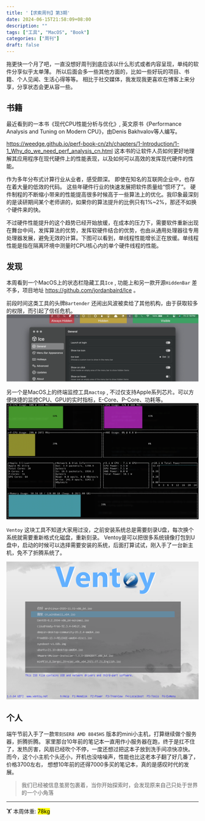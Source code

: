 ```yaml
---
title: '【求索周刊】第3期'
date: 2024-06-15T21:58:09+08:00
description: ""
tags: ["工具", "MacOS", "Book"]
categories: ["周刊"]
draft: false
---
```


拖更快一个月了吧，一直没想好周刊到底应该以什么形式或者内容呈现，单纯的软件分享似乎太单薄。 所以后面会多一些其他方面的，比如一些好玩的项目、书籍、个人见闻、生活心得等等。 相比于社交媒体，我发现我更喜欢在博客上来分享，分享状态会更从容一些。

## 书籍
最近看到的一本书《现代CPU性能分析与优化》, 英文原书《Performance Analysis and Tuning on Modern CPU》，由Denis Bakhvalov等人编写。

https://weedge.github.io/perf-book-cn/zh/chapters/1-Introduction/1-1_Why_do_we_need_perf_analysis_cn.html 
这本书的让软件人员如何更好地理解其应用程序在现代硬件上的性能表现，以及如何可以高效的发挥现代硬件的性能。


作为多年分布式计算行业从业者，感受颇深。 即使在知名的互联网企业中，也存在着大量的低效的代码。 这些年硬件行业的快速发展把软件质量给“惯坏了”。 硬件制程的不断缩小带来的性能提高很多时候高于一些算法上的优化。我印象最深刻的是读研期间某个老师讲的，如果你的算法提升的比例只有1%~2%，那还不如换个硬件来的快。 

不过硬件性能提升的这个趋势已经开始放缓，在成本的压力下，需要软件重新出现在舞台中间，发挥算法的优势，发挥软硬件结合的优势，也由从通用处理器往专用处理器发展，避免无效的计算。下图可以看到，单线程性能增长正在放缓。单线程性能是指在隔离环境中测量时CPU核心内的单个硬件线程的性能。

## 发现
本周看到一个MacOS上的状态栏隐藏工具`Ice` , 功能上和另一款开源`HiddenBar` 差不多，项目地址 https://github.com/jordanbaird/Ice 。 

前段时间这类工具的头牌`Bartender` 还闹出风波被卖给了其他机构，由于获取较多的权限，而引起了信任危机。
![ice](ice.png)

另一个是MacOS上的终端监控工具`mactop` ,  不过仅支持Apple系列芯片。可以方便快捷的监控CPU、GPU的实时指标，E-Core、P-Core、功耗等。
![mactop](mactop.png)

`Ventoy` 这块工具不知道大家用过没，之前安装系统总是需要刻录U盘，每次换个系统就需要重新格式化磁盘，重新刻录。 Ventoy是可以把很多系统镜像打包到U盘中，启动的时候可以选择需要安装的系统，后面打算试试，刚入手了一台新主机，免不了折腾系统了。

![Ventoy](ventoy.png)


## 个人
端午节前入手了一款`零刻SER8 AMD 8845HS` 版本的mini小主机，打算继续做个服务器，折腾折腾。  家里那台10年前的笔记本一直用作小服务器在跑，终于是扛不住了，发热厉害，风扇已经吹个不停，一度还想过把这本子放到洗手间凉快凉快。 而今，这个小主机个头还小，开机也没啥噪声，性能也比这老本子翻了好几番了，价格3700左右， 想想10年前的还得7000多买的笔记本，真的是感叹时代的发展。


> 我们已经被信息茧房包裹着，当你开始探索时，会发现原来自己只处于世界的一个小角落

---
🏋️ 本周体重: <mark> 78kg </mark>

